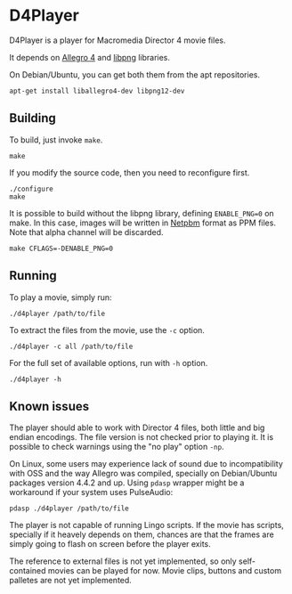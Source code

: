 # D4Player

D4Player is a player for Macromedia Director 4 movie files.

It depends on [Allegro 4](http://liballeg.org/index.html) and [libpng](http://www.libpng.org/pub/png/libpng.html) libraries.

On Debian/Ubuntu, you can get both them from the apt repositories.

	apt-get install liballegro4-dev libpng12-dev
	
## Building

To build, just invoke `make`.

	make

If you modify the source code, then you need to reconfigure first.

	./configure
	make

It is possible to build without the libpng library, defining `ENABLE_PNG=0` on make. In this case, images will be written in [Netpbm](https://en.wikipedia.org/wiki/Netpbm_format) format as PPM files. Note that alpha channel will be discarded.

	make CFLAGS=-DENABLE_PNG=0
	
## Running

To play a movie, simply run:

	./d4player /path/to/file

To extract the files from the movie, use the `-c` option.

	./d4player -c all /path/to/file
	
For the full set of available options, run with `-h` option.

	./d4player -h

## Known issues

The player should able to work with Director 4 files, both little and big endian encodings. The file version is not checked prior to playing it.
It is possible to check warnings using the "no play" option `-np`.

On Linux, some users may experience lack of sound due to incompatibility with OSS and the way Allegro was compiled, specially on Debian/Ubuntu packages version 4.4.2 and up. Using `pdasp` wrapper might be a workaround if your system uses PulseAudio:

	pdasp ./d4player /path/to/file

The player is not capable of running Lingo scripts. If the movie has scripts, specially if it heavely depends on them, chances are that the frames are simply going to flash on screen before the player exits.

The reference to external files is not yet implemented, so only self-contained movies can be played for now.
Movie clips, buttons and custom palletes are not yet implemented.
